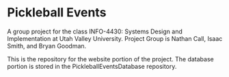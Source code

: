 # Pickleball Events
A group project for the class INFO-4430: Systems Design and Implementation at Utah Valley University. Project Group is Nathan Call, Isaac Smith, and Bryan Goodman.

This is the repository for the website portion of the project. The database portion is stored in the PickleballEventsDatabase repository.
